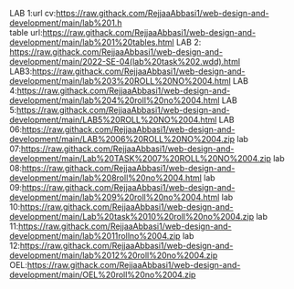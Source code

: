 LAB 1:url cv:[https://raw.githack.com/RejjaaAbbasi1/web-design-and-development/main/lab%201.h  ](https://raw.githack.com/RejjaaAbbasi1/web-design-and-development/main/lab%201.html)                                           
       table url:https://raw.githack.com/RejjaaAbbasi1/web-design-and-development/main/lab%201%20tables.html
                          LAB 2: https://raw.githack.com/RejjaaAbbasi1/web-design-and-development/main/2022-SE-04(lab%20task%202.wdd).html  LAB3:https://raw.githack.com/RejjaaAbbasi1/web-design-and-development/main/lab%203%20ROLL%20NO%2004.html LAB 4:https://raw.githack.com/RejjaaAbbasi1/web-design-and-development/main/lab%204%20roll%20no%2004.html LAB 5:https://raw.githack.com/RejjaaAbbasi1/web-design-and-development/main/LAB5%20ROLL%20NO%2004.html LAB 06:https://raw.githack.com/RejjaaAbbasi1/web-design-and-development/main/LAB%2006%20ROLL%20NO%2004.zip  lab 07:https://raw.githack.com/RejjaaAbbasi1/web-design-and-development/main/Lab%20TASK%2007%20ROLL%20NO%2004.zip lab 08:https://raw.githack.com/RejjaaAbbasi1/web-design-and-development/main/lab%208roll%20no%2004.html lab 09:https://raw.githack.com/RejjaaAbbasi1/web-design-and-development/main/lab%209%20roll%20no%2004.html  lab 10:https://raw.githack.com/RejjaaAbbasi1/web-design-and-development/main/Lab%20task%2010%20roll%20no%2004.zip   lab 11:https://raw.githack.com/RejjaaAbbasi1/web-design-and-development/main/lab%2011rollno%2004.zip  lab 12:https://raw.githack.com/RejjaaAbbasi1/web-design-and-development/main/lab%2012%20roll%20no%2004.zip  OEL:https://raw.githack.com/RejjaaAbbasi1/web-design-and-development/main/OEL%20roll%20no%2004.zip
